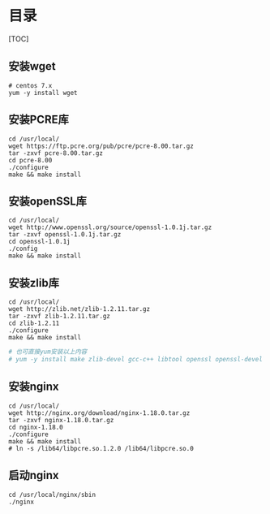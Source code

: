 # 目录

[TOC]

## 安装wget

```shell
# centos 7.x
yum -y install wget
```

## 安装PCRE库

```shell
cd /usr/local/
wget https://ftp.pcre.org/pub/pcre/pcre-8.00.tar.gz
tar -zxvf pcre-8.00.tar.gz
cd pcre-8.00
./configure
make && make install
```

## 安装openSSL库

```shell
cd /usr/local/
wget http://www.openssl.org/source/openssl-1.0.1j.tar.gz
tar -zxvf openssl-1.0.1j.tar.gz
cd openssl-1.0.1j
./config
make && make install
```

## 安装zlib库

```shell
cd /usr/local/
wget http://zlib.net/zlib-1.2.11.tar.gz
tar -zxvf zlib-1.2.11.tar.gz
cd zlib-1.2.11
./configure
make && make install
```

```bash
# 也可直接yum安装以上内容
# yum -y install make zlib-devel gcc-c++ libtool openssl openssl-devel
```

## 安装nginx

```shell
cd /usr/local/
wget http://nginx.org/download/nginx-1.18.0.tar.gz
tar -zxvf nginx-1.18.0.tar.gz
cd nginx-1.18.0
./configure
make && make install
# ln -s /lib64/libpcre.so.1.2.0 /lib64/libpcre.so.0
```

## 启动nginx

```shell
cd /usr/local/nginx/sbin
./nginx
```

